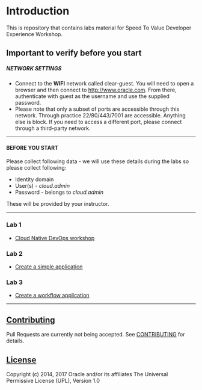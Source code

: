 # Introduction #

This is repository that contains labs material for Speed To Value Developer Experience Workshop.

## Important to verify before you start ##

##### NETWORK SETTINGS

+ Connect to the **WIFI** network called clear-guest. You will need to open a browser and then connect to http://www.oracle.com. From there, authenticate with guest as the username and use the supplied password.
+ Please note that only a subset of ports are accessible through this network. Through practice 22/80/443/7001 are accessible. Anything else is block. If you need to access a different port, please connect through a third-party network.

----

#### BEFORE YOU START

Please collect following data - we will use these details during the labs so please collect following:

+ Identity domain
+ User(s) - *cloud.admin*
+ Password - belongs to *cloud.admin* 

These will be provided by your instructor.

----
### Lab 1 ###
+ [Cloud Native DevOps workshop](cloud-native-devops/README.md)

### Lab 2 ###
+ [Create a simple application](stack/README.md)

### Lab 3 ###
+ [Create a workflow application](pcs/README.md)


---

## [Contributing](CONTRIBUTING.md)
Pull Requests are currently not being accepted. See [CONTRIBUTING](CONTRIBUTING.md) for details.

## [License](LICENSE.md)
Copyright (c) 2014, 2017 Oracle and/or its affiliates
The Universal Permissive License (UPL), Version 1.0
